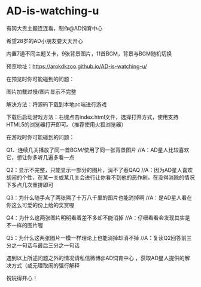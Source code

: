 # AD-is-watching-u

有冈大贵主题连连看，制作@AD饲育中心

希望28岁的AD小朋友要天天开心


内置7道不同主题关卡，9张背景图片，11首BGM，背景与BGM随机切换

预览地址：https://arokdkzoo.github.io/AD-is-watching-u/


在预览时你可能碰到的问题：

  图片加载过慢/图片显示不完整

  解决方法：将源码下载到本地pc端进行游戏


下载后启动游戏方法：右键点击index.html文件，选择打开方式，使用支持HTML5的浏览器打开即可。（推荐使用火狐浏览器）


在游戏时你可能碰到的问题：

  Q1、连续几关播放了同一首BGM/使用了同一张背景图片
  //A：AD星人比较喜欢它，想让你多听几遍多看一点
  
  Q2：显示不完整，只能显示一部分的图片，消不了惹QAQ
  //A：因为AD星人喜欢胡闹的个性，在某一关或某几关会进行让你看不到他的恶作剧，在没得消除的情况下多点几次重排即可
  
  Q3：为什么随手点了两张隔了十万八千里的图片也能消掉啊
  //A：是AD星人看在你这么可爱的份上给的奖赏喔
  
  Q4：为什么这两张图片明明看着差不多却不能消掉
  //A：仔细看看会发现其实是不一样的图片喔
  
  Q5：为什么这两张图片一模一样理论上也能消掉却消不掉
  //A：复读Q2回答前三分之一句话与最后三分之一句话
  


遇到以上所述问题之外的情况请私信微博@AD饲育中心 ，获取AD星人提供的解决方式（或无理取闹的强行解释


祝玩得开心！
